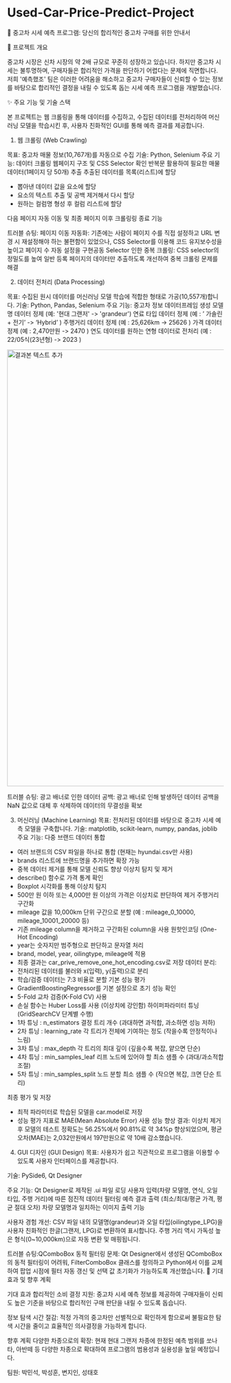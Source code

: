 # Used-Car-Price-Predict-Project

🚗 중고차 시세 예측 프로그램: 당신의 합리적인 중고차 구매를 위한 안내서

🌟 프로젝트 개요

중고차 시장은 신차 시장의 약 2배 규모로 꾸준히 성장하고 있습니다. 하지만 중고차 시세는 불투명하며, 구매자들은 합리적인 가격을 판단하기 어렵다는 문제에 직면합니다. 저희 '예측했조' 팀은 이러한 어려움을 해소하고 중고차 구매자들이 신뢰할 수 있는 정보를 바탕으로 합리적인 결정을 내릴 수 있도록 돕는 시세 예측 프로그램을 개발했습니다.

✨ 주요 기능 및 기술 스택

본 프로젝트는 웹 크롤링을 통해 데이터를 수집하고, 수집된 데이터를 전처리하여 머신러닝 모델을 학습시킨 후, 사용자 친화적인 GUI를 통해 예측 결과를 제공합니다.

1. 웹 크롤링 (Web Crawling)

목표: 중고차 매물 정보(10,767개)를 자동으로 수집
기술: Python, Selenium
주요 기능:
데이터 크롤링
웹페이지 구조 및 CSS Selector 확인
반복문 활용하여 필요한 매물 데이터(1페이지 당 50개)  추출
추출된 데이터를 목록(리스트)에 할당
-  뽑아낸 데이터 값을 요소에 할당
-  요소의 텍스트 추출 및 공백 제거해서 다시 할당
-  원하는 컬럼명 형성 후 컬럼 리스트에 할당

다음 페이지 자동 이동 및 최종 페이지 이후 크롤링링 종료 기능 

트러블 슈팅:
페이지 이동 자동화: 기존에는 사람이 페이지 수를 직접 설정하고 URL 변경 시 재설정해야 하는 불편함이 있었으나, CSS Selector를 이용해 코드 유지보수성을 높이고 페이지 수 자동 설정을 구현공동 Selector 인한 중복 크롤링: CSS selector의 정밀도를 높여 일반 등록 페이지의 데이터만 추출하도록 개선하여 중복 크롤링 문제를 해결


2. 데이터 전처리 (Data Processing)

목표: 수집된 원시 데이터를 머신러닝 모델 학습에 적합한 형태로 가공(10,557개)합니다.
기술: Python, Pandas, Selenium
주요 기능:
중고차 정보 데이터프레임 생성
모델명 데이터 정제 (예: '현대 그랜저' -> 'grandeur')
연료 타입 데이터 정제 (예 : ’ 가솔린 + 전기’ -> ‘Hybrid’ ) 
주행거리 데이터 정제 (예 : 25,626km -> 25626 )
가격 데이터 정제 (예 : 2,470만원 -> 2470 )
연도 데이터를 원하는 연형 데이터로 전처리 (예 : 22/05식(23년형) -> 2023 )


<img width="858" height="1016" alt="결과본 텍스트 추가" src="https://github.com/user-attachments/assets/1e18654c-cb8d-4c38-b4e8-c5d8366ed7ff" />


트러블 슈팅:
광고 배너로 인한 데이터 공백: 광고 배너로 인해 발생하던 데이터 공백을 NaN 값으로 대체 후 삭제하여 데이터의 무결성을 확보

3. 머신러닝 (Machine Learning)
목표: 전처리된 데이터를 바탕으로 중고차 시세 예측 모델을 구축합니다.
기술: matplotlib, scikit-learn, numpy, pandas, joblib
주요 기능:
다중 브랜드 데이터 통합 
- 여러 브랜드의 CSV 파일을 하나로 통합 (현재는 hyundai.csv만 사용)
- brands 리스트에 브랜드명을 추가하면 확장 가능
- 중복 데이터 제거를 통해 모델 신뢰도 향상
이상치 탐지 및 제거 
- describe() 함수로 가격 통계 확인
- Boxplot 시각화를 통해 이상치 탐지
- 500만 원 이하 또는 4,000만 원 이상의 가격은 이상치로 판단하여 제거
주행거리 구간화
- mileage 값을 10,000km 단위 구간으로 분할
 (예 : mileage_0_10000, mileage_10001_20000 등)
- 기존 mileage column을 제거하고 구간화된 column을 사용
원핫인코딩 (One-Hot Encoding)
- year는 숫자지만 범주형으로 판단하고 문자열 처리
- brand, model, year, oilingtype, mileage에 적용
- 최종 결과는 car_prive_remove_one_hot_encoding.csv로 저장
데이터 분리:
- 전처리된 데이터를 불러와 x(입력), y(출력)으로 분리
- 학습/검증 데이터는 7:3 비율로 분할
기본 성능 평가
- GradientBoostingRegressor를 기본 설정으로 초기 성능 확인
- 5-Fold 교차 검증(K-Fold CV) 사용
- 손실 함수는 Huber Loss를 사용 (이상치에 강인함)
하이퍼파라미터 튜닝(GridSearchCV 단계별 수행)
- 1차 튜닝 : n_estimators
  결정 트리 개수 (과대하면 과적합, 과소하면 성능 저하)
- 2차 튜닝 : learning_rate
  각 트리가 전체에 기여하는 정도 (작을수록 안정적이나 느림)
- 3차 튜닝 : max_depth
  각 트리의 최대 깊이 (깊을수록 복잡, 얕으면 단순)
- 4차 튜닝 : min_samples_leaf
  리프 노드에 있어야 할 최소 샘플 수 (과대/과소적합 조절)
- 5차 튜닝 : min_samples_split
  노드 분할 최소 샘플 수 (작으면 복잡, 크면 단순 트리)

최종 평가 및 저장
- 최적 파라미터로 학습된 모델을 car.model로 저장
- 성능 평가 지표로 MAE(Mean Absolute Error) 사용
성능 향상 결과: 이상치 제거 후 모델의 테스트 정확도는 56.25%에서 90.81%로 약 34%p 향상되었으며, 평균 오차(MAE)는 2,032만원에서 197만원으로 약 10배 감소했습니다.

4. GUI 디자인 (GUI Design)
목표: 사용자가 쉽고 직관적으로 프로그램을 이용할 수 있도록 사용자 인터페이스를 제공합니다.

기술: PySide6, Qt Designer

주요 기능:
Qt Designer로 제작된 .ui 파일 로딩
사용자 입력(차량 모델명, 연식, 오일 타입, 주행 거리)에 따른 점진적 데이터 필터링
예측 결과 출력 (최소/최대/평균 가격, 평균 절대 오차)
차량 모델명과 일치하는 이미지 출력 기능

사용자 경험 개선: CSV 파일 내의 모델명(grandeur)과 오일 타입(oilingtype_LPG)을 사용자 친화적인 한글(그랜저, LPG)로 변환하여 표시합니다. 주행 거리 역시 가독성 높은 형식(0~10,000km)으로 자동 변환 및 매핑됩니다.

트러블 슈팅:QComboBox 동적 필터링 문제: Qt Designer에서 생성된 QComboBox의 동적 필터링이 어려워, FilterComboBox 클래스를 정의하고 Python에서 이를 교체하여 팝업 시점에 필터 자동 갱신 및 선택 값 초기화가 가능하도록 개선했습니다.
🚀 기대 효과 및 향후 계획

기대 효과
합리적인 소비 결정 지원: 중고차 시세 예측 정보를 제공하여 구매자들이 신뢰도 높은 기준을 바탕으로 합리적인 구매 판단을 내릴 수 있도록 돕습니다.

정보 탐색 시간 절감: 적정 가격의 중고차만 선별적으로 확인하게 함으로써 불필요한 탐색 시간을 줄이고 효율적인 의사결정을 가능하게 합니다.

향후 계획
다양한 차종으로의 확장: 현재 현대 그랜저 차종에 한정된 예측 범위를 쏘나타, 아반떼 등 다양한 차종으로 확대하여 프로그램의 범용성과 실용성을 높일 예정입니다.

팀원: 박민석, 박성훈, 변지인, 성태호 
